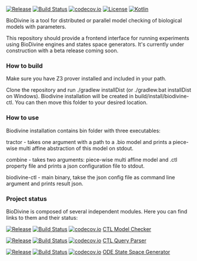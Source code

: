[![Release](https://jitpack.io/v/sybila/biodivine-ctl.svg)](https://jitpack.io/#sybila/biodivine-ctl)
[![Build Status](https://travis-ci.org/sybila/biodivine-ctl.svg?branch=master)](https://travis-ci.org/sybila/biodivine-ctl)
[![codecov.io](https://codecov.io/github/sybila/biodivine-ctl/coverage.svg?branch=master)](https://codecov.io/github/sybila/biodivine-ctl?branch=master)
[![License](https://img.shields.io/badge/License-GPL%20v3-blue.svg?style=flat)](https://github.com/sybila/biodivine-ctl/blob/master/LICENSE.txt)
[![Kotlin](https://img.shields.io/badge/kotlin-1.0.1-blue.svg)](http://kotlinlang.org)

BioDivine is a tool for distributed or parallel model checking of biological models with parameters.

This repository should provide a frontend interface for running experiments using BioDivine engines and
states space generators. It's currently under construction with a beta release coming soon.

### How to build

Make sure you have Z3 prover installed and included in your path.

Clone the repository and run ./gradlew installDist (or ./gradlew.bat installDist on Windows). Biodivine installation will be created in build/install/biodivine-ctl. You can then move this folder to your desired location.

### How to use

Biodivine installation contains bin folder with three executables:

tractor - takes one argument with a path to a .bio model and prints a piece-wise multi affine abstraction of this model on stdout.

combine - takes two arguments: piece-wise multi affine model and .ctl property file and prints a json configuration file to stdout.

biodivine-ctl - main binary, takse the json config file as command line argument and prints result json.

### Project status

BioDivine is composed of several independent modules. Here you can find links to them and their status:

[![Release](https://jitpack.io/v/sybila/ctl-model-checker.svg)](https://jitpack.io/#sybila/ctl-model-checker)
[![Build Status](https://travis-ci.org/sybila/ctl-model-checker.svg?branch=master)](https://travis-ci.org/sybila/ctl-model-checker)
[![codecov.io](https://codecov.io/github/sybila/ctl-model-checker/coverage.svg?branch=master)](https://codecov.io/github/sybila/ctl-model-checker?branch=master)
[CTL Model Checker](https://github.com/sybila/ctl-model-checker)

[![Release](https://jitpack.io/v/sybila/ctl-parser.svg)](https://jitpack.io/#sybila/ctl-parser)
[![Build Status](https://travis-ci.org/sybila/ctl-parser.svg?branch=master)](https://travis-ci.org/sybila/ctl-parser)
[![codecov.io](https://codecov.io/github/sybila/ctl-parser/coverage.svg?branch=master)](https://codecov.io/github/sybila/ctl-parser?branch=master)
[CTL Query Parser](https://github.com/sybila/ctl-parser)

[![Release](https://jitpack.io/v/sybila/ode-generator.svg)](https://jitpack.io/#sybila/ode-generator)
[![Build Status](https://travis-ci.org/sybila/ode-generator.svg?branch=master)](https://travis-ci.org/sybila/ode-generator)
[![codecov.io](https://codecov.io/github/sybila/ode-generator/coverage.svg?branch=master)](https://codecov.io/github/sybila/ode-generator?branch=master)
[ODE State Space Generator](https://github.com/sybila/ode-generator)
